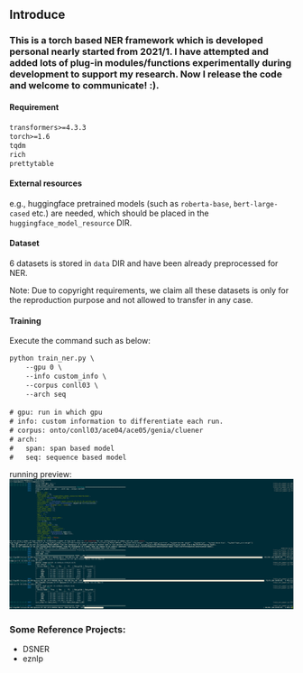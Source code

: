 ## Introduce

### This is a torch based NER framework which is developed personal nearly started from 2021/1. I have attempted and added lots of plug-in modules/functions experimentally during development to support my research. Now I release the code and welcome to communicate! :).

#### Requirement

```
transformers>=4.3.3
torch>=1.6
tqdm
rich
prettytable
```

#### External resources
e.g., huggingface pretrained models (such as `roberta-base`, `bert-large-cased` etc.) are needed, which should be placed in the `huggingface_model_resource` DIR.

#### Dataset

6 datasets is stored in `data` DIR and have been already preprocessed for NER.

Note: Due to copyright requirements, we claim all these datasets is only for the reproduction purpose and not allowed to transfer in any case.

#### Training

Execute the command such as below:

```shell
python train_ner.py \
	--gpu 0 \
	--info custom_info \
	--corpus conll03 \
	--arch seq
	
# gpu: run in which gpu
# info: custom information to differentiate each run.
# corpus: onto/conll03/ace04/ace05/genia/cluener
# arch: 
#   span: span based model
#   seq: sequence based model
```
running preview:
![running preview Pic](readme_src/running_preview.png)


### Some Reference Projects:
- DSNER
- eznlp

